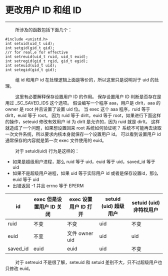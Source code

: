 # 更改用户 ID 和组 ID
***

&emsp;&emsp;
所涉及的函数包括下面几个：

    #include <unistd.h>
    int setuid(uid_t uid);
    int setgid(gid_t gid);
    //r for real,e for effective
    int setreuid(uid_t ruid, uid_t euid);
    int setregid(gid_t rgid, gid_t egid);
    int seteuid(uid_t uid);
    int setegid(gid_t gid);

&emsp;&emsp;
组 id 和用户 id 在处理逻辑上面是等价的，所以这里只是说明对于 uid 的处理。

&emsp;&emsp;
这里有必要解释保存设置用户 ID 的作用。
保存设置用户 ID 判断是否存在是用过 \_SC\_SAVED\_IDS 这个选项。
假设编写一个程序 aaa，用户是 dirlt，aaa 的 owner 是 root 并且设置了设置 uid 位。
当 exec 这个 aaa 程序，ruid 等于 dirlt，euid 等于 root。
因为 ruid 等于 dirlt，euid 等于 root，如果进行下面这样的操作，seteuid 修改有效用户 id 为 dirlt 是允许的，因为 ruid 就是 dirlt。
这样就造成了一个问题，如果想设置回来 root 系统如何验证呢？
系统不可能再去读取一次文件系统，所以要求内核本身就保存一个设置用户 id。
可以看到设置用户 id 通常保存的内容就是第一次 exec 文件使用的 euid。

&emsp;&emsp;
对于 setuid(uid) 行为是这样的：

+ 如果是超级用户进程，那么 ruid 等于 uid，euid 等于 uid，saved\_id 等于 uid
+ 如果不是超级用户进程，如果 uid 等于实际用户 id 或者是保存设置id，那么 euid 等于 uid
+ 出错返回 -1 并且 errno 等于 EPERM

|id|exec 但是设置用户 ID 关闭|exec 设置用户 ID 打开|setuid (uid) 超级用户|setuid (uid) 非特权用户|
| --- | --- | --- | --- | --- |
|ruid|不变|不变|uid|不变|
|euid|不变|文件 owner uid|uid|uid|
|saved\_id|euid|euid|uid|不变|

&emsp;&emsp;
对于 setreuid 不是很了解，seteuid 和 setuid 差别不大，只不过超级用户也只修改 euid。